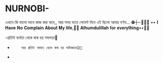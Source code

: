 # NURNOBI-
এখানে কি ভালো ভাবে কাজ করা যাবে,, আর সময় মতো পেমেন্ট দিবে এই ছিলো আমার বর্ণনা...
✿┼─🤗🦋🥀
••  𝐈 𝐇𝐚𝐯𝐞 𝐍𝐨 𝐂𝐨𝐦𝐩𝐥𝐚𝐢𝐧 𝐀𝐛𝐨𝐮𝐭 𝐌𝐲 𝐥𝐢𝐟𝐞,🥰😇
𝐀𝐥𝐡𝐮𝐦𝐝𝐮𝐥𝐢𝐥𝐥𝐚𝐡 𝐟𝐨𝐫 𝐞𝐯𝐞𝐫𝐲𝐭𝐡𝐢𝐧𝐠••🖤🖤

-প্রতিটা ব্যর্থতা থেকে জন্ম হয় সফলতা🌼
-         আর প্রতিটা আঘাত থেকে জন্ম হয় অভিজ্ঞতা😌🥀
-     
